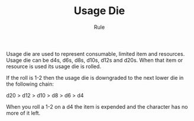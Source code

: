 <header>

# Usage Die

<p class="subheading">Rule</p>

</header>

Usage die are used to represent consumable, limited item and resources. Usage die can be d4s, d6s, d8s, d10s, d12s and d20s. When that item or resource is used its usage die is rolled.

If the roll is 1-2 then the usage die is downgraded to the next lower die in the following chain:

d20 > d12 > d10 > d8 > d6 > d4

When you roll a 1-2 on a d4 the item is expended and the character has no more of it left.
